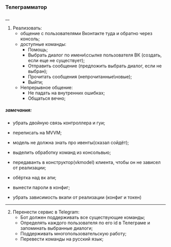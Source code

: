 ### Телеграмматор

__
  
1. Реализовать:
      + общение с пользователями Вконтакте туда и обратно через консоль;
      + доступные команды:
        * Помощь;
        * Выбрать диалог по имени\ссылке пользователя ВК (создать, если еще не существует);
        * Отправить сообщение (предложить выбрать диалог, если не выбран);
        * Прочитать сообщения (непрочитанные\новые);
        * Выйти;
      + Непрерывное общение:
        * Не падать на внутренних ошибках;
        * Общаться вечно;
      
 ##### замечания: 
   + убрать двойную связь контроллера и гуи;
   + переписать на MVVM;
   + модель не должна знать про ивенты(сказал сойдёт);
   + выделить обработку команд из консольвью;
   + передаванть в конструктор(vkmodel) клиента, чтобы он не зависел от реализации;
   + обёртка над вк апи;
   + вынести пароли в конфиг;
    
   + убрать зависимость вкапи от реализации (конфиг и токен)

___

2. Перенести сервис в Telegram:
    + Бот должен поддерживать все существующие команды;
    + Определять каждого пользователя по его id в Телеграме и запоминать выбранные диалоги;
    + Поддерживать многопользовательскую работу;
    + Перевести команды на русский язык;
  
